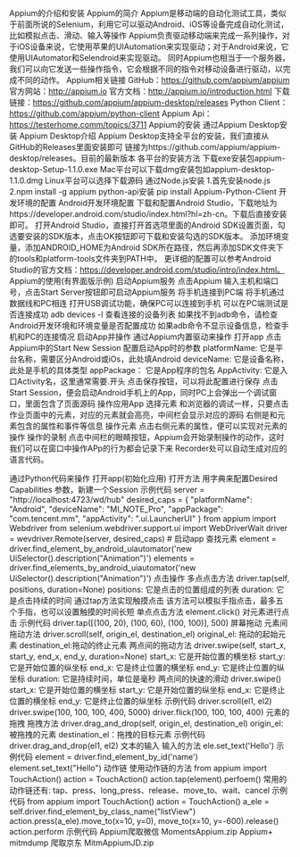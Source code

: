 Appium的介绍和安装
Appium的简介
Appium是移动端的自动化测试工具，类似于前面所说的Selenium，利用它可以驱动Android、iOS等设备完成自动化测试，比如模拟点击、滑动、输入等操作
Appium负责驱动移动端来完成一系列操作，对于iOS设备来说，它使用苹果的UIAutomation来实现驱动；对于Android来说，它使用UIAutomator和Selendroid来实现驱动。
同时Appium也相当于一个服务器，我们可以向它发送一些操作指令，它会根据不同的指令对移动设备进行驱动，以完成不同的动作。
Appium相关链接
GitHub：https://github.com/appium/appium
官方网站：http://appium.io
官方文档：http://appium.io/introduction.html
下载链接：https://github.com/appium/appium-desktop/releases
Python Client：https://github.com/appium/python-client
Appium Api：https://testerhome.comm/topics/3711
Appium的安装
通过Appium Desktop安装
Appium Desktop介绍
Appium Desktop支持全平台的安装，我们直接从GitHub的Releases里面安装即可
链接为https://github.com/appium/appium-desktop/releases。目前的最新版本
各平台的安装方法
下载exe安装包appium-desktop-Setup-1.1.0.exe
Mac平台可以下载dmg安装包如appium-desktop-1.1.0.dmg
Linux平台可以选择下载源码
通过Node.js安装
1.首先安装node.js
2.npm install -g appium
python-api安装
pip install Appium-Python-Client
开发环境的配置
Android开发环境配置
下载和配置Android Studio，下载地址为https://developer.android.com/studio/index.html?hl=zh-cn。下载后直接安装即可。
打开Android Studio，直接打开首选项里面的Android SDK设置页面，勾选要安装的SDK版本，点击OK按钮即可下载和安装勾选的SDK版本。
添加环境变量，添加ANDROID_HOME为Android SDK所在路径，然后再添加SDK文件夹下的tools和platform-tools文件夹到PATH中。
更详细的配置可以参考Android Studio的官方文档：https://developer.android.com/studio/intro/index.html。
Appium的使用(有界面版示例)
启动Appium服务
点击Appium
输入主机和端口号，点击Start Server按钮即可启动Appium服务
将手机连接到PC端
将手机通过数据线和PC相连
打开USB调试功能，确保PC可以连接到手机
可以在PC端测试是否连接成功
adb  devices  -l   查看连接的设备列表
如果找不到adb命令，请检查Android开发环境和环境变量是否配置成功
如果adb命令不显示设备信息，检查手机和PC的连接情况
启动App并操作
通过Appium内置驱动来操作
打开app
点击Appium中的Start New Session
配置启动App时的参数
platformName: 它是平台名称，需要区分Android或iOs，此处填Android
deviceName: 它是设备名称， 此处是手机的具体类型
appPackage： 它是App程序的包名
AppActivity: 它是入口Activity名，这里通常需要.开头
点击保存按钮，可以将此配置进行保存
点击Start Session，便会启动Android手机上的App，同时PC上会弹出一个调试窗口，里面包含了页面源码
操作应用App
选择元素
和浏览器的调试一样，只要点击作业页面中的元素，对应的元素就会高亮，中间栏会显示对应的源码
右侧是和元素包含的属性和事件等信息
操作元素
点击右侧元素的属性，便可以实现对元素的操作
操作的录制
点击中间栏的眼睛按钮，Appium会开始录制操作的动作，这时我们可以在窗口中操作APp的行为都会记录下来
Recorder处可以自动生成对应的语言代码。

通过Python代码来操作
打开app(初始化应用)
打开方法
用字典来配置Desired Capabilities 参数，新建一个Session
示例代码
server = "http://localhost:4723/wd/hub"
desired_caps = {
"platformName": "Android",
"deviceName": "MI_NOTE_Pro",
"appPackage": "com.tencent.mm",
"appActivity": ".ui.LauncherUI"
}
from appium import Webdriver
from selenium.webdriver.support.ui import WebDriverWait
driver = wevdriver.Remote(server, desired_caps)    # 启动app
查找元素
element = driver.find_element_by_android_uiautomator('new UiSelector().description("Animation")')
elements = driver.find_elements_by_android_uiautomator('new UiSelector().description("Animation")')
 点击操作
多点点击方法
driver.tap(self, positions, duration=None)
positions: 它是点击的位置组成的列表
duration: 它是点击持续的时间
通过tap方法实现触摸点击
该方法可以模拟手指点击，最多五个手指，也可以设置触摸的时间长短
单点点击方法
element.click()    对元素进行点击
示例代码
driver.tap([(100, 20), (100, 60), (100, 100)], 500)
屏幕拖动
元素间拖动方法
driver.scroll(self, origin_el, destination_el)
original_el: 拖动的起始元素
destination_el:拖动的终止元素
两点间的拖动方法
driver.swipe(self, start_x, start_y, end_x, end_y, duration=None)
start_x: 它是开始位置的横坐标
start_y: 它是开始位置的纵坐标
end_x: 它是终止位置的横坐标
end_y: 它是终止位置的纵坐标
duration: 它是持续时间，单位是毫秒
两点间的快速的滑动
driver.swipe()
start_x: 它是开始位置的横坐标
start_y: 它是开始位置的纵坐标
end_x: 它是终止位置的横坐标
end_y: 它是终止位置的纵坐标
示例代码
driver.scroll(el1, el2)
driver.swipe(100, 100, 100, 400, 5000)
driver.flick(100, 100, 100, 400)
元素的拖拽
拖拽方法
driver.drag_and_drop(self, origin_el, destination_el)
origin_el: 被拖拽的元素
destination_el：拖拽的目标元素
示例代码
driver.drag_and_drop(el1, el2)
文本的输入
输入的方法
ele.set_text('Hello')
示例代码
element = driver.find_element_by_id('name')
element.set_text("Hello")
动作链
使用动作链的方法
from appium import TouchAction()
action = TouchAction()
action.tap(element).perfoem()
常用的动作链还有: tap、press、long_press、release、move_to、wait、cancel
示例代码
from appium import TouchAction()
action = TouchAction()
a_ele = self.driver.find_element_by_class_name("listView")
action.press(a_ele).move_to(x=10, y=0), move_to(x=10, y=-600).release()
action.perform
示例代码
Appium爬取微信
MomentsAppium.zip
Appium+ mitmdump 爬取京东
MitmAppiumJD.zip